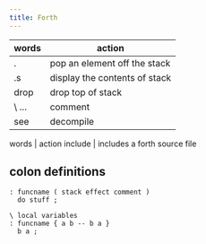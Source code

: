 ```yaml
---
title: Forth
---
```


words | action
---   | ---
.     | pop an element off the stack
.s    | display the contents of stack
drop  | drop top of stack
\ ... | comment
see   | decompile

words | action
include <filename> | includes a forth source file

colon definitions
-----------------

```forth
: funcname ( stack effect comment )
  do stuff ;

\ local variables
: funcname { a b -- b a }
  b a ;
```
